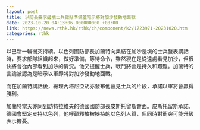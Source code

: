```yaml
---
layout: post
title: 以防長要求邊境士兵做好準備並暗示將對加沙發動地面戰
date: 2023-10-20 04:13:06.000000000 +08:00
link: https://news.rthk.hk/rthk/ch/component/k2/1723971-20231020.htm
categories: rthk
---
```


以巴新一輪衝突持續。以色列國防部長加蘭特向集結在加沙邊境的士兵發表講話時，要求部隊組織起來，做好準備，等待命令，雖然現在是從遠處看見加沙，但很快將會從內部看到加沙的情況。他又提醒士兵，戰鬥將會是持久和艱難。加蘭特的言論被認為是暗示以軍即將對加沙發動地面戰。

而在加蘭特講話後，總理內塔尼亞胡亦發布他會見士兵的片段，承諾以軍將會贏得勝利。

加蘭特當天亦同到訪特拉維夫的德國國防部長皮斯托留斯會面。皮斯托留斯承諾，德國會堅定支持以色列，他呼籲釋放被挾持的以色列人質，但同時對衝突可能升級表示擔憂。
